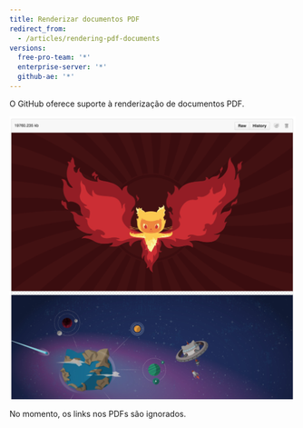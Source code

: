 ```yaml
---
title: Renderizar documentos PDF
redirect_from:
  - /articles/rendering-pdf-documents
versions:
  free-pro-team: '*'
  enterprise-server: '*'
  github-ae: '*'
---
```


O GitHub oferece suporte à renderização de documentos PDF.

![Documento PDF renderizado](/assets/images/help/repository/rendered-pdf.png)

No momento, os links nos PDFs são ignorados.
